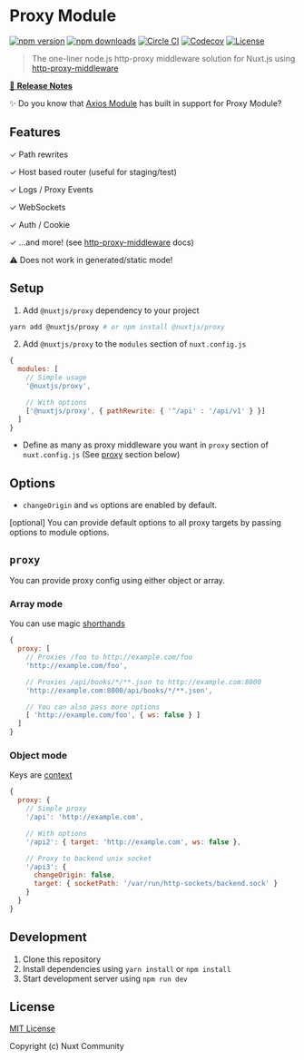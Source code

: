 # Proxy Module

[![npm version][npm-version-src]][npm-version-href]
[![npm downloads][npm-downloads-src]][npm-downloads-href]
[![Circle CI][circle-ci-src]][circle-ci-href]
[![Codecov][codecov-src]][codecov-href]
[![License][license-src]][license-href]

> The one-liner node.js http-proxy middleware solution for Nuxt.js using [http-proxy-middleware](https://github.com/chimurai/http-proxy-middleware)

[📖 **Release Notes**](./CHANGELOG.md)

✨ Do you know that [Axios Module](https://github.com/nuxt-community/axios-module) has built in support for Proxy Module?

## Features

✓ Path rewrites

✓ Host based router (useful for staging/test)

✓ Logs / Proxy Events

✓ WebSockets

✓ Auth / Cookie

✓ ...and more! (see [http-proxy-middleware](https://github.com/chimurai/http-proxy-middleware) docs)

⚠ Does not work in generated/static mode!

## Setup

1. Add `@nuxtjs/proxy` dependency to your project

```bash
yarn add @nuxtjs/proxy # or npm install @nuxtjs/proxy
```

2. Add `@nuxtjs/proxy` to the `modules` section of `nuxt.config.js`

```js
{
  modules: [
    // Simple usage
    '@nuxtjs/proxy',

    // With options
    ['@nuxtjs/proxy', { pathRewrite: { '^/api' : '/api/v1' } }]
  ]
}
```

- Define as many as proxy middleware you want in `proxy` section of  `nuxt.config.js` (See [proxy](#proxy) section below)

## Options

- `changeOrigin` and `ws` options are enabled by default.

[optional] You can provide default options to all proxy targets by passing options to module options.

## `proxy`

You can provide proxy config using either object or array.

### Array mode

You can use magic [shorthands](https://github.com/chimurai/http-proxy-middleware#shorthand)

```js
{
  proxy: [
    // Proxies /foo to http://example.com/foo
    'http://example.com/foo',

    // Proxies /api/books/*/**.json to http://example.com:8000
    'http://example.com:8000/api/books/*/**.json',

    // You can also pass more options
    [ 'http://example.com/foo', { ws: false } ]
  ]
}
```

### Object mode

Keys are [context](https://github.com/chimurai/http-proxy-middleware#context-matching)

```js
{
  proxy: {
    // Simple proxy
    '/api': 'http://example.com',

    // With options
    '/api2': { target: 'http://example.com', ws: false },

    // Proxy to backend unix socket
    '/api3': {
      changeOrigin: false,
      target: { socketPath: '/var/run/http-sockets/backend.sock' }
    }
  }
}
```

## Development

1. Clone this repository
2. Install dependencies using `yarn install` or `npm install`
3. Start development server using `npm run dev`

## License

[MIT License](./LICENSE)

Copyright (c) Nuxt Community

<!-- Badges -->
[npm-version-src]: https://img.shields.io/npm/v/@nuxtjs/proxy/latest.svg?style=flat-square
[npm-version-href]: https://npmjs.com/package/@nuxtjs/proxy

[npm-downloads-src]: https://img.shields.io/npm/dt/@nuxtjs/proxy.svg?style=flat-square
[npm-downloads-href]: https://npmjs.com/package/@nuxtjs/proxy

[circle-ci-src]: https://img.shields.io/circleci/project/github/nuxt-community/proxy-module.svg?style=flat-square
[circle-ci-href]: https://circleci.com/gh/nuxt-community/proxy-module

[codecov-src]: https://img.shields.io/codecov/c/github/nuxt-community/proxy-module.svg?style=flat-square
[codecov-href]: https://codecov.io/gh/nuxt-community/proxy-module

[license-src]: https://img.shields.io/npm/l/@nuxtjs/proxy.svg?style=flat-square
[license-href]: https://npmjs.com/package/@nuxtjs/proxy
